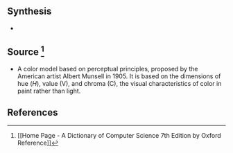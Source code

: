 ## Synthesis
- 
## Source [^1]
- A color model based on perceptual principles, proposed by the American artist Albert Munsell in 1905. It is based on the dimensions of hue $(H)$, value $(\mathrm{V})$, and chroma $(\mathrm{C})$, the visual characteristics of color in paint rather than light.
## References

[^1]: [[Home Page - A Dictionary of Computer Science 7th Edition by Oxford Reference]]
